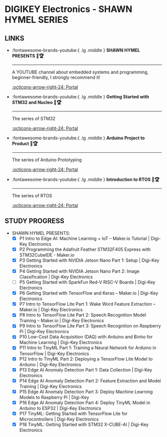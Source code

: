 # DIGIKEY Electronics - SHAWN HYMEL SERIES

## LINKS

<div class="grid cards" markdown>

-   :fontawesome-brands-youtube:{ .lg .middle } __SHAWN HYMEL PRESENTS 🎯🏆__

    ---

    A YOUTUBE channel about embedded systems and programming, beginner-friendly, I strongly recommend it!

    [:octicons-arrow-right-24: <a href="https://www.youtube.com/watch?v=Ejld8XZmvwE&list=PLEBQazB0HUySNug4eRm-73hNyMcCRViRB&index=49" target="_blank"> Portal </a>](#)

-   :fontawesome-brands-youtube:{ .lg .middle } __Getting Started with STM32 and Nucleo 🎯🏆__

    ---

    The series of STM32

    [:octicons-arrow-right-24: <a href="https://www.youtube.com/watch?v=hyZS2p1tW-g&list=PLEBQazB0HUyRYuzfi4clXsKUSgorErmBv" target="_blank"> Portal </a>](#)

-   :fontawesome-brands-youtube:{ .lg .middle } __Arduino Project to Product 🎯🏆__

    ---

    The series of Arduino Prototyping

    [:octicons-arrow-right-24: <a href="https://www.youtube.com/watch?v=XDHM8Xzmv48&list=PLEBQazB0HUyQd6Fsf5NQ75M9llbi1_j_8" target="_blank"> Portal </a>](#)


-   :fontawesome-brands-youtube:{ .lg .middle } __Introduction to RTOS 🎯🏆__

    ---

    The series of RTOS

    [:octicons-arrow-right-24: <a href="https://www.youtube.com/watch?v=F321087yYy4&list=PLEBQazB0HUyQ4hAPU1cJED6t3DU0h34bz" target="_blank"> Portal </a>](#)


</div>

## STUDY PROGRESS

- SHAWN HYMEL PRESENTS:
  - [x] P1 Intro to Edge AI: Machine Learning + IoT – Maker.io Tutorial | Digi-Key Electronics
  - [x] P2 Programming the Adafruit Feather STM32F405 Express with STM32CubeIDE - Maker.io
  - [x] P3 Getting Started with NVIDIA Jetson Nano Part 1: Setup | Digi-Key Electronics
  - [x] P4 Getting Started with NVIDIA Jetson Nano Part 2: Image Classification | Digi-Key Electronics
  - [ ] P5 Getting Started with SparkFun Red-V RISC-V Boards | Digi-Key Electronics
  - [x] P6 Getting Started with TensorFlow and Keras – Maker.io | Digi-Key Electronics
  - [x] P7 Intro to TensorFlow Lite Part 1: Wake Word Feature Extraction – Maker.io | Digi-Key Electronics
  - [x] P8 Intro to TensorFlow Lite Part 2: Speech Recognition Model Training – Maker.io | Digi-Key Electronics
  - [x] P9 Intro to TensorFlow Lite Part 3: Speech Recognition on Raspberry Pi | Digi-Key Electronics
  - [x] P10 Low-Cost Data Acquisition (DAQ) with Arduino and Binho for Machine Learning | Digi-Key Electronics
  - [x] P11 Intro to TinyML Part 1: Training a Neural Network for Arduino in TensorFlow | Digi-Key Electronics
  - [x] P12 Intro to TinyML Part 2: Deploying a TensorFlow Lite Model to Arduino | Digi-Key Electronics
  - [x] P13 Edge AI Anomaly Detection Part 1: Data Collection | Digi-Key Electronics
  - [x] P14 Edge AI Anomaly Detection Part 2: Feature Extraction and Model Training | Digi-Key Electronics
  - [x] P15 Edge AI Anomaly Detection Part 3: Deploy Machine Learning Models to Raspberry Pi | Digi-Key
  - [x] P16 Edge AI Anomaly Detection Part 4: Deploy TinyML Model in Arduino to ESP32 | Digi-Key Electronics
  - [x] P17 TinyML: Getting Started with TensorFlow Lite for Microcontrollers | Digi-Key Electronics
  - [x] P18 TinyML: Getting Started with STM32 X-CUBE-AI | Digi-Key Electronics